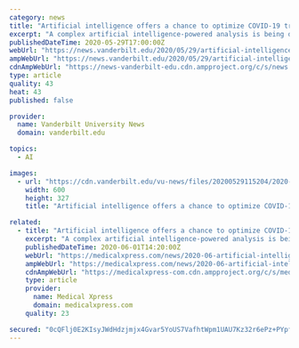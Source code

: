 ```yaml
---
category: news
title: "Artificial intelligence offers a chance to optimize COVID-19 treatment in international partnership"
excerpt: "A complex artificial intelligence-powered analysis is being deployed by Jonathan Irish, associate professor of cell and developmental biology and scientific director of the Cancer & Immunology Core, in the race to understand the inner-workings of COVID-19. The tool parses through vast quantities of data to identify extremely rare immune cells ..."
publishedDateTime: 2020-05-29T17:00:00Z
webUrl: "https://news.vanderbilt.edu/2020/05/29/artificial-intelligence-offers-a-chance-to-optimize-covid-19-treatment-in-international-partnership/"
ampWebUrl: "https://news.vanderbilt.edu/2020/05/29/artificial-intelligence-offers-a-chance-to-optimize-covid-19-treatment-in-international-partnership/amp/"
cdnAmpWebUrl: "https://news-vanderbilt-edu.cdn.ampproject.org/c/s/news.vanderbilt.edu/2020/05/29/artificial-intelligence-offers-a-chance-to-optimize-covid-19-treatment-in-international-partnership/amp/"
type: article
quality: 43
heat: 43
published: false

provider:
  name: Vanderbilt University News
  domain: vanderbilt.edu

topics:
  - AI

images:
  - url: "https://cdn.vanderbilt.edu/vu-news/files/20200529115204/2020-Barone-et-al-Lay-graphical-abstract-v6-600x327.jpg"
    width: 600
    height: 327
    title: "Artificial intelligence offers a chance to optimize COVID-19 treatment in international partnership"

related:
  - title: "Artificial intelligence offers a chance to optimize COVID-19 treatment in international partnership"
    excerpt: "A complex artificial intelligence-powered analysis is being deployed by Jonathan Irish, associate professor of cell and developmental biology and scientific director of the Cancer & Immunology Core, in the race to understand the inner-workings of COVID-19."
    publishedDateTime: 2020-06-01T14:20:00Z
    webUrl: "https://medicalxpress.com/news/2020-06-artificial-intelligence-chance-optimize-covid-.html"
    ampWebUrl: "https://medicalxpress.com/news/2020-06-artificial-intelligence-chance-optimize-covid-.amp"
    cdnAmpWebUrl: "https://medicalxpress-com.cdn.ampproject.org/c/s/medicalxpress.com/news/2020-06-artificial-intelligence-chance-optimize-covid-.amp"
    type: article
    provider:
      name: Medical Xpress
      domain: medicalxpress.com
    quality: 23

secured: "0cQFlj0E2KIsyJWdHdzjmjx4Gvar5YoUS7VafhtWpm1UAU7Kz32r6ePz+PYpfROkavY7E6UJpVtlrCzaxrQH6CU00+lBosjAgk6nkjrngVh0AlHPHLx49HYRQcmCycTJJDL6WVSHCnRsiwCTqTxQIcTjl5dpjmA3/KYaVdES4oV3hnRL4nNsFtH25O3O9h+k2k4sqpv4UsUG8sLI65APHl9ufPglSSev4BQFXLmjFYrYqDRkh9jFsPmDxfHkwKuSfPGMD68eGjB8QPKBd0UL2UCIj7xX3JzABPJxPfLD4GoXdCyHXjmZfNW5kkSKJAO/M9005U9Hzd1R/pqv/DLw0KBkj9TGzqWcP8xOniCCikSaS1nD9VjlQTKllVUffHdenSGmxhAbUGILTYugXsRqk5FjTm9ttV7/wd0iCeKvLVin36PvxP88BiTQhwoJD1YzsIZ44w/XPLfPkwRmE0HzJWNygxnqtbeSPE2b4HLkX4U=;4rwWayghxoh9c9tPoZHo9A=="
---
```


